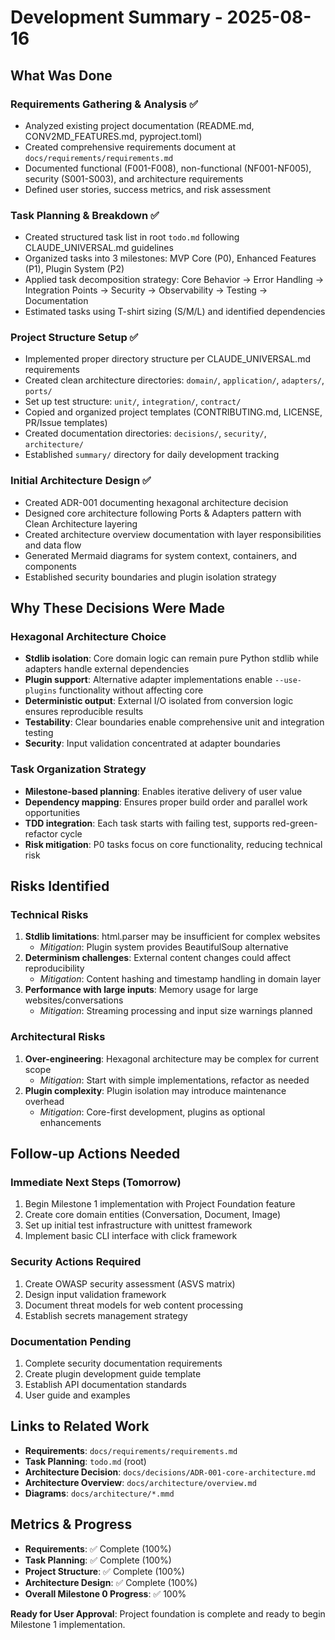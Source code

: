 # Development Summary - 2025-08-16

## What Was Done

### Requirements Gathering & Analysis ✅
- Analyzed existing project documentation (README.md, CONV2MD_FEATURES.md, pyproject.toml)
- Created comprehensive requirements document at `docs/requirements/requirements.md`
- Documented functional (F001-F008), non-functional (NF001-NF005), security (S001-S003), and architecture requirements
- Defined user stories, success metrics, and risk assessment

### Task Planning & Breakdown ✅  
- Created structured task list in root `todo.md` following CLAUDE_UNIVERSAL.md guidelines
- Organized tasks into 3 milestones: MVP Core (P0), Enhanced Features (P1), Plugin System (P2)
- Applied task decomposition strategy: Core Behavior → Error Handling → Integration Points → Security → Observability → Testing → Documentation
- Estimated tasks using T-shirt sizing (S/M/L) and identified dependencies

### Project Structure Setup ✅
- Implemented proper directory structure per CLAUDE_UNIVERSAL.md requirements
- Created clean architecture directories: `domain/`, `application/`, `adapters/`, `ports/`
- Set up test structure: `unit/`, `integration/`, `contract/`
- Copied and organized project templates (CONTRIBUTING.md, LICENSE, PR/Issue templates)
- Created documentation directories: `decisions/`, `security/`, `architecture/`
- Established `summary/` directory for daily development tracking

### Initial Architecture Design ✅
- Created ADR-001 documenting hexagonal architecture decision
- Designed core architecture following Ports & Adapters pattern with Clean Architecture layering
- Created architecture overview documentation with layer responsibilities and data flow
- Generated Mermaid diagrams for system context, containers, and components
- Established security boundaries and plugin isolation strategy

## Why These Decisions Were Made

### Hexagonal Architecture Choice
- **Stdlib isolation**: Core domain logic can remain pure Python stdlib while adapters handle external dependencies
- **Plugin support**: Alternative adapter implementations enable `--use-plugins` functionality without affecting core
- **Deterministic output**: External I/O isolated from conversion logic ensures reproducible results
- **Testability**: Clear boundaries enable comprehensive unit and integration testing
- **Security**: Input validation concentrated at adapter boundaries

### Task Organization Strategy
- **Milestone-based planning**: Enables iterative delivery of user value
- **Dependency mapping**: Ensures proper build order and parallel work opportunities  
- **TDD integration**: Each task starts with failing test, supports red-green-refactor cycle
- **Risk mitigation**: P0 tasks focus on core functionality, reducing technical risk

## Risks Identified

### Technical Risks
1. **Stdlib limitations**: html.parser may be insufficient for complex websites
   - *Mitigation*: Plugin system provides BeautifulSoup alternative
2. **Determinism challenges**: External content changes could affect reproducibility
   - *Mitigation*: Content hashing and timestamp handling in domain layer
3. **Performance with large inputs**: Memory usage for large websites/conversations
   - *Mitigation*: Streaming processing and input size warnings planned

### Architectural Risks
1. **Over-engineering**: Hexagonal architecture may be complex for current scope
   - *Mitigation*: Start with simple implementations, refactor as needed
2. **Plugin complexity**: Plugin isolation may introduce maintenance overhead
   - *Mitigation*: Core-first development, plugins as optional enhancements

## Follow-up Actions Needed

### Immediate Next Steps (Tomorrow)
1. Begin Milestone 1 implementation with Project Foundation feature
2. Create core domain entities (Conversation, Document, Image)
3. Set up initial test infrastructure with unittest framework
4. Implement basic CLI interface with click framework

### Security Actions Required
1. Create OWASP security assessment (ASVS matrix)
2. Design input validation framework  
3. Document threat models for web content processing
4. Establish secrets management strategy

### Documentation Pending
1. Complete security documentation requirements
2. Create plugin development guide template
3. Establish API documentation standards
4. User guide and examples

## Links to Related Work

- **Requirements**: `docs/requirements/requirements.md`
- **Task Planning**: `todo.md` (root)
- **Architecture Decision**: `docs/decisions/ADR-001-core-architecture.md`
- **Architecture Overview**: `docs/architecture/overview.md`
- **Diagrams**: `docs/architecture/*.mmd`

## Metrics & Progress

- **Requirements**: ✅ Complete (100%)
- **Task Planning**: ✅ Complete (100%) 
- **Project Structure**: ✅ Complete (100%)
- **Architecture Design**: ✅ Complete (100%)
- **Overall Milestone 0 Progress**: ✅ 100%

**Ready for User Approval**: Project foundation is complete and ready to begin Milestone 1 implementation.